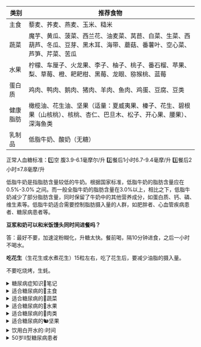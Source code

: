 | **类别** | **推荐食物**                                                       |
| ------ | -------------------------------------------------------------- |
| 主食     | 藜麦、荞麦、燕麦、玉米、糙米                                                 |
| 蔬菜     | 魔芋、黄瓜、菠菜、西兰花、油麦菜、莴苣、白菜、生菜、西葫芦、冬瓜、豆芽、黑木耳、海带、蘑菇、番薯叶、空心菜、芦笋、芹菜、苦瓜 |
| 水果     | 柠檬、车厘子、火龙果、李子、柚子、桃子、番石榴、苹果、梨、草莓、橙、耙耙柑、黑莓、龙眼、猕猴桃、蓝莓             |
| 蛋白质    | 鸡肉、鸭肉、鹅肉、猪肉、羊肉、鱼肉、鸡蛋、豆腐、豆类                                     |
| 健康脂肪   | 橄榄油、花生油、坚果（适量：夏威夷果、榛子、花生、碧根果（山核桃）、核桃、杏仁、巴旦木、松子、开心果、腰果）、深海鱼类    |
| 乳制品    | 低脂牛奶、酸奶（无糖）                                                    |

正常人血糖标准：1️⃣空 腹3.9-6.1毫摩尔/升 2️⃣餐后1小时6.7-9.4毫摩/升 3️⃣餐后2小时≤7.8毫摩/升

低脂牛奶是指脂肪含量较低的牛奶。根据国家标准，低脂牛奶的脂肪含量应在 0.5%-3.0% 之间。而一般全脂牛奶的脂肪含量在3.0%以上，相比之下，低脂牛奶减少了部分脂肪含量，同时保留了牛奶中的其他营养成分，如蛋白质、钙、磷、维生素等。低脂牛奶适合需要控制脂肪摄入量的人群，如肥胖者、心血管疾病患者、糖尿病患者等。

**豆浆和奶可以和米饭馒头同时间进餐吗？**

答：最好不要，加速淀粉糊化，升糖太快。餐前喝，隔10分钟进食，之后一小时不喝水。

**吃花生**（生花生或水煮花生）15粒左右，吃了花生后，要减少油脂的摄入量。

不要吃烧烤，生蚝。

<details>
<summary>糖尿病症知识📝笔记</summary>

我们通常提到的 **“血糖”** ，特指空腹血糖值。这是在你 **空腹8至10小时后** 测量得到的数值，最能准确反映你身体的血糖水平。

正常人的空腹血糖应介于3.9到6.1毫摩尔之间。如果超过6.1但不足7.0毫摩尔/升，这被称为“糖耐量减低”。

这意味着你有血糖偏高的风险，但尚未达到糖尿病的程度。如果空腹血糖值超过7.0毫摩尔/升，那就需要警惕了，可能你已经步入了糖尿病的门槛。

**糖尿病的诊断标准** 仍为空腹血糖≥7.0mmol/L，或者随机血糖≥11.1mmol/L，又或者糖化血红蛋白（HbA1c）≥6.5%，满足其中一条就能诊断。

**糖化血红蛋白数值高于 7% 时**，糖尿病患者的并发症风险显著增加。

**50 岁糖尿病患者血糖控制范围**

**空腹血糖：** 一般控制在 4.4-7.0mmol/L，低于 4.4mmol/L 易引发低血糖，高于 7.0mmol/L 会增加并发症风险。

**餐后血糖：** 餐后 2 小时血糖应控制在 10.0mmol/L 以下，否则会加重胰岛负担，增加心血管疾病等并发症风险。

**糖尿病每年必做的检查项目**
1、大生化包括血脂尿酸肝功和肾功，可以对我们的身体状况有一个基本的评价。
2、糖化血红蛋白的检测，可以反映我们最近3个月的总体血糖平均值，比单次的血糖更有价值。
3、尿微量蛋白的检测，尿微量蛋白检测可以发现最早期的肾脏病变，每一年可以做一次。
4、眼底的筛查，因为糖尿病很容易引起视网膜病变。

早睡早起，身体好，这话一点不假。每天晚上，当夜幕降临，城市的喧嚣渐渐褪去，糖友们就该准备上床睡觉了，**争取 10 点左右就进入梦乡**。想象一下，躺在柔软的床上，拉上窗帘，关上灯，在静谧的环境里，让身心彻底放松，很快就能进入甜甜的梦乡。**早晨 6 点多，伴着晨曦起床**，充足的睡眠能让内分泌保持平衡，为一天的血糖稳定打下基础。

吃饭也得讲究，按时按量是关键。**每天固定时间开饭**，到点了，肠胃就像听到闹钟一样，开始工作。每顿饭的量也要固定，别一顿吃多一顿吃少，把肠胃都搞糊涂了。少吃升糖指数高的食物，像白米饭、白糖这些，能不吃就不吃。吃饭也别吃太饱，七八分饱刚刚好，既满足了口腹之欲，又不给血糖找麻烦。两餐之间要是饿了，可以适当加餐，吃点低糖水果、坚果啥的，垫垫肚子。

**进餐顺序也做了调整**，先吃蛋白质类食物，像鸡蛋、豆腐、鱼肉啥的，让肚子有点饱腹感，接着吃菜，各种青菜、菌菇，吃得肚子差不多半饱了，最后才吃碳水化合物，像米饭、面条。

运动更是不能少，坚持每天锻炼，才能让血糖乖乖听话。不管是散步、慢跑，还是打太极，选一种适合自己的运动方式，然后坚持下去。就像我的一位糖友，以前身体虚弱，走几步路就气喘吁吁，后来他开始每天坚持散步，从几百米慢慢增加到几千米，现在身体越来越硬朗，血糖也控制得不错。

每周坚持至少150分钟的中等强度有氧运动，像快走、慢跑、游泳等。在控制碳水化合物摄入总量的前提下，患者如果选择碳水化合物含量较低的水果作为加餐，有助于减轻胰腺的负担。“锻炼时一般应选择有氧运动，包括慢跑、快步走、自行车、游泳、跳舞、健身操、跳绳、上楼梯、划船、太极拳以及非竞技性的乒乓球、篮球和羽毛球等。每天应坚持循序渐进的训练，累计达30分钟，每周至少锻炼3至5次。健身时应根据自身的身体状况和健身需求有针对性地加以选择，不宜选择过于剧烈的运动项目。如脑力劳动者因用脑频繁，易患高血压、神经衰弱等疾患，可选择那些促进脑细胞发育、提高心肺功能的项目，如爬山、打太极拳等；身体肥胖易患高血糖者，运动时可选择强度小、灵活、轻松的项目，如步行、慢跑、骑自行车等；以降血脂、抗衰老为目的者，可选择健身跑；以防高血压为目的者，可选择散步、骑自行车、游泳等项目。”闫朝丽介绍。

### 糖尿病人如何选购牛奶？

虽然糖尿病患者可以喝牛奶，但市面上的牛奶种类繁多，让人眼花缭乱。选对了牛奶，可能对身体有益；可要是选错了，反而会给身体带来伤害。所以，糖尿病患者在选购牛奶时，一定要格外注意。

**三种牛奶，推荐喝**

纯牛奶：新鲜纯牛奶的血糖指数是 27.6，属于 GI 值低的食物。这意味着，无论糖尿病患者选择的是巴氏消毒的鲜牛奶、全脂奶还是脱脂奶，只要是纯牛奶，对血糖的影响都不大。就像李大爷买的脱脂纯牛奶，就是一个不错的选择。

脱脂牛奶：很多人认为全脂牛奶脂肪含量高，其实不然。每 100 克全脂奶，脂肪含量一般为 3 - 3.5 克。以一盒 250 克的牛奶来计算，摄取的脂肪只有 8 克左右，甚至还不及红肉的脂肪含量。所以，喝全脂奶还是喝脱脂奶，完全可以根据自己的喜好来决定。

酸奶：酸奶不仅美味可口，还对糖尿病患者的身体有不少好处。它可以促进肠道有益菌群的繁殖，抑制有害菌的生长，改善便秘问题，还能提高免疫力。即便有些酸奶加了糖，其 GI 值也小于 50，属于低 GI 值食物，糖尿病患者可以放心饮用。对于那些乳糖不耐受的糖友来说，用酸奶替代牛奶更是个不错的选择。

建议糖友把加餐的食物换成低热量高营养的**蔬菜水果、奶制品、原味坚果**，**远离高脂肪高热量低膳食纤维**的食物。

`Gmeek-html<div class="ImgLazyLoad-circle"></div><img data-fancybox="gallery" img-src="/assets1/药物信息/2025年血糖最新标准.webp" style="width: 100%;"><div class="ImgLazyLoad-circle"></div><img data-fancybox="gallery" img-src="/assets1/药物信息/糖尿病的并发症.jpg" style="width: 100%;">`
</details>

<details>
<summary>适合糖尿病的🍚主食</summary>

**1、藜麦：** 升糖指数约为 35，是低升糖指数食物。藜麦含有丰富的膳食纤维、蛋白质和多种营养成分，其膳食纤维可以减缓糖分的吸收速度，对血糖影响较小。<br>
**2、荞麦：** 升糖指数约为 54，属于低升糖指数食物。荞麦含有丰富的膳食纤维、黄酮类化合物等，这些成分能降低糖分的吸收速度，有助于控制血糖。\
**3、燕麦：** 升糖指数约为 55，属于低升糖指数食物。燕麦富含 β- 葡聚糖等膳食纤维，可增加饱腹感，延缓碳水化合物的消化和吸收，从而稳定血糖。\
**4、玉米：** 升糖指数约为 55，属于低升糖指数食物。玉米中的膳食纤维有助于延缓血糖反应，且富含多种营养物质，适合糖尿病患者适量食用。\
**5、糙米：** 升糖指数约为 70，属于中升糖指数食物。糙米保留了大部分的米糠和胚芽，膳食纤维较多，消化吸收相对较慢，能在一定程度上延缓血糖上升。\
\
**1.玉米 (Gl:55)**\
✅推荐:煮玉米、蒸玉米\
❎不推荐:烤玉米\
🟫食用量:每餐350-520克(带棒芯玉米)\
🟥注意:糯玉米中支链淀粉含量高，升糖速度快，应选择老玉米或甜玉米\
\
**2.薯类：芋头(Gl:48)、山药(Gl:51)、土豆(Gl:62)等**\
✅推荐:煮、蒸等烹调方法\
❎不推荐:芋泥、土豆泥、拔丝山药、烤土豆、炸土豆、薯条、薯片等\
🟫食用量:每餐200-300克\
🟥注意::薯类煮得越烂软升糖越快，因此煮熟就行。\
\
**3.燕麦片粥(Gl:55)**\
✅推荐:纯燕麦片粥、牛奶燕麦粥、红豆燕麦粥\
❎不推荐:即食燕麦粥、膨化燕麦片、复合燕麦片\
🟫食用量:每餐50-75克\
🟥注意::加工燕麦片的吸收速度快，升糖也快，应选择生燕麦片煮粥。\
\
**4.杂粮饭：燕麦饭(Gl:42%)莜麦饭(Gl:49%)黑米饭(Gl:55%)等**\
✅推荐:蒸米饭、煮米饭\
❎不推荐:高压锅煮饭、即食米饭\
🟫食用量:每餐25-50克\
v:(1)杂粮与大米按1:2的比例烹调即可。不建议只吃杂粮。(2)不吃糯性杂粮，如糯黄米、黏小米、粘高粱等。\
\
**5.杂粮饼：玉米饼(GI:46)、养麦玉米面煎饼(GI:51)**\
✅推荐:烙饼、卷饼、鸡蛋饼\
❎不推荐:葱油饼、酱香饼、酥饼\
🟫食用量:每餐70-100克\
🟥注意::面粉发酵后吸收率提高，升糖更快，如玉米面窝头GI为65%，荞麦面馒头GI为67%。因此选择不发酵的杂粮饼更佳。\
\
**6.全麦面包：全麦粉面包(Gl:69)、50%-80%碎小麦粒面包(Gl:52)**\
✅推荐:全麦吐司、全麦法棍、全麦欧包等\
❎不推荐:起酥面包、夹心面包、奶油面包等\
🟫食用量:每餐70-100克\
🟥注意::全麦含量越高，麦粒越完整，升糖速度越慢。大多数市售的全麦面包中全麦的含量很少，有的还添加了糖、黄油等配料，升糖速度快。因此，最好自己做面包。如要购买一定查看配料表，选择全麦含量在50%以上，配料只添加了酵母、水、盐的全麦面包。
</details>
<details>
<summary>适合糖尿病的🥬蔬菜</summary>

**1、魔芋：** 升糖指数极低，几乎可以忽略不计，富含魔芋多糖等膳食纤维，能增加饱腹感，减少食物摄入。\
**2、黄瓜：** 升糖指数约 15，水分含量高，碳水化合物少，是糖尿病患者的理想蔬菜。\
**3、菠菜：** 升糖指数约 15，富含多种维生素和矿物质，几乎不含碳水化合物，对血糖影响极小。\
**4、西兰花：** 升糖指数约 15，富含膳食纤维和维生素，有助于增加饱腹感且不引起血糖大幅波动。\
**5、油麦菜：** 升糖指数约 15，水分足、膳食纤维丰富，对血糖影响小。\
**6、莴苣：** 升糖指数约 15，含有丰富的膳食纤维和维生素，对血糖影响小。\
**7、白菜：** 升糖指数约 15，富含维生素和膳食纤维，热量低，适合糖尿病患者食用。\
**8、生菜：** 升糖指数约 15，富含维生素和膳食纤维，热量极低，对血糖影响甚微。\
**9、西葫芦：** 升糖指数约 18，含有丰富的维生素和纤维素，能延缓碳水吸收，利于血糖控制。\
**10、冬瓜：** 升糖指数约 21，水分含量高，热量低，有助于控制血糖。\
**11、豆芽：** 升糖指数约 22，富含维生素 C 和膳食纤维，碳水化合物含量低，血糖反应小。\
**12、黑木耳：** 升糖指数约 26，富含膳食纤维和多种矿物质，能增加饱腹感，对血糖影响小。\
**13、海带：** 升糖指数约 26，含有丰富的海带多糖等膳食纤维，能延缓食物消化吸收，稳定血糖。\
**14、蘑菇：** 升糖指数约 26，富含膳食纤维和多种营养成分，能增加饱腹感且不升高血糖。\
**15、番薯叶：** 升糖指数约 27，富含膳食纤维、维生素和矿物质，有助于控制血糖。\
**16、空心菜：** 升糖指数约 29，富含膳食纤维和多种维生素，有助于稳定血糖。\
**17、芦笋：** 升糖指数约 32，富含多种氨基酸和膳食纤维，热量低，有助于控制血糖。\
**18、芹菜：** 升糖指数约 32，富含纤维素，可促进肠道蠕动，减少糖分吸收。\
**19、苦瓜：** 升糖指数约 34，含有苦瓜皂苷等成分，有类似胰岛素作用，可降低血糖。
</details>

<details>
<summary>适合糖尿病的🍎水果</summary>


**1、柠檬：** 升糖指数非常低，通常不超过 20，因其含糖量极少。\
\
**2、车厘子：升糖指数约为 22** ，属于低升糖指数水果。车厘子含有丰富的维生素 C、铁等营养成分，对血糖影响较小。\
\
**3、火龙果：升糖指数约为 25** ，属于低升糖指数水果。虽然火龙果吃起来甜度不高，但它含有一定量的膳食纤维，能够延缓糖分吸收。\
\
**4、李子：升糖指数约为 24** ，属于低升糖指数水果。\
\
**5、柚子：升糖指数约为 25** ，属于低升糖指数水果。柚子含有类似胰岛素样成分，有一定的降糖作用，适合糖尿病患者食用。\
\
**6、桃子：升糖指数约为 28** ，属于低升糖指数食物。桃子含有多种维生素和膳食纤维，消化吸收相对较慢，有助于稳定血糖。\
\
**7、番石榴：升糖指数约为 29** ，属于低升糖指数水果。\
\
**8、苹果：升糖指数约为 36** ，属于低升糖指数水果。苹果富含果胶等膳食纤维，可增加饱腹感，延缓糖分吸收。\
\
**9、梨：升糖指数约为 36** ，同样是低升糖指数水果。梨的水分含量高，膳食纤维丰富，对血糖影响较小。\
\
**10、草莓：升糖指数约为 40** ，属于低升糖指数水果。草莓富含维生素 C、果胶等营养成分，含糖量较低，血糖生成速度较慢。\
\
**11、橙：升糖指数约为 43** ，属于低升糖指数水果。橙子富含维生素 C 和类黄酮等营养成分，有助于降低胆固醇，对血糖影响较小。\
\
**12、耙耙柑：升糖指数约为 43** ，属于低升糖指数水果。耙耙柑水分足、甜度高，但适量食用不会引起血糖快速上升。\
\
**13、黑莓：升糖指数约为 45** ，属于低升糖指数水果。\
\
**14、龙眼：升糖指数约为 50** ，属于中升糖指数水果。龙眼含糖量较高，食用后血糖上升速度相对较快，应适量食用。\
\
**15、猕猴桃：升糖指数约为 52** ，属于中升糖指数水果。猕猴桃富含维生素 C、维生素 K、膳食纤维等营养成分，适量食用有助于控制血糖。\
\
**16、蓝莓：升糖指数约为 53** ，属于中升糖指数水果。蓝莓富含花青素等抗氧化物质，适量食用对血糖影响不大。\
\
**对于血糖不稳定的糖尿病患者，选择水果时要更加谨慎，以下是一些建议：**\
**选择低升糖指数且含糖量低的水果**\
**1、柚子：升糖指数约为25** ，含有类似胰岛素样成分，有一定的降糖作用，且含糖量较低，适合血糖不稳定的糖尿病患者少量食用。\
**2、草莓：升糖指数约为40** ，富含维生素C、果胶等营养成分，含糖量不高，血糖生成速度较慢。\
**3、车厘子：升糖指数约为22**，含有丰富的维生素C、铁等营养成分，对血糖影响较小，但要注意控制食用量，因为其热量相对较高。\
\
**严格控制食用量**\
即使是低升糖指数的水果，也不能过量食用。一般建议每次食用水果的量不超过100克，如半个苹果、5颗草莓、10颗车厘子等。\
\
**关注血糖变化**\
在食用水果前后要密切监测血糖，观察血糖的变化情况，了解不同水果对自己血糖的影响，以便调整饮食和治疗方案。\
\
**选择合适的食用时间**\
建议在两餐之间食用水果，如上午10点或下午3点左右，避免在餐后立即吃水果，以免引起血糖波动。\
\
血糖不稳定的糖尿病患者在选择水果时要谨慎，以保证血糖的稳定控制。如果血糖波动较大，应及时就医，调整治疗方案。\
\
**糖尿病患者选择水果时，可参考以下根据升糖指数（GI）的建议：**\
**优先选择低升糖指数水果（GI＜55）**\
如苹果、梨、桃、草莓、蓝莓、火龙果、柚子、车厘子等。这些水果富含膳食纤维、维生素和矿物质等营养成分，消化吸收相对较慢，食用后血糖上升速度较为缓慢，对血糖的影响较小。例如苹果，其升糖指数约为36，富含果胶等膳食纤维，可增加饱腹感，延缓糖分吸收。\
\
**适量食用中升糖指数水果（GI 55-70）**\
如蓝莓、猕猴桃、释迦果、龙眼等。这些水果虽然含糖量相对较高，但在血糖控制稳定的情况下，糖尿病患者可以适量食用。比如猕猴桃，升糖指数约为52，富含维生素C等营养成分，但食用时要注意控制量，一般建议每次食用不超过100克。\
\
**谨慎食用高升糖指数水果（GI＞70）**\
如榴莲、荔枝、甘蔗等。这些水果含糖量高，食用后会导致血糖快速上升，不利于血糖的控制。糖尿病患者在血糖不稳定时应避免食用，即使血糖控制较好，也需严格控制食用量，并密切监测血糖。\
\
糖尿病患者选择水果还需结合自身血糖情况，在两餐之间食用，不建议在餐后立即吃水果，以免引起血糖波动。食用水果后要适当减少主食的摄入量，以保证每日总热量的平衡。
</details>
<details>
<summary>适合糖尿病的🥩肉类</summary>


这些食物通常不直接用升糖指数来衡量，因为它们主要提供蛋白质和脂肪，碳水化合物含量低，对血糖的直接影响较小。不过，在特定的烹饪方式或搭配下，它们可能会间接影响血糖上升速度。以下是这些食物的大致情况：\
\
**1、鸡肉：** 蛋白质含量高，脂肪含量相对较低，不含大量能快速升高血糖的碳水化合物，一般不会引起血糖快速上升。\
\
**2、鸭肉：** 含有一定量的蛋白质和脂肪，碳水化合物含量极少，对血糖影响不显著。但如果采用油炸等方式烹饪，可能会增加油脂摄入，间接影响血糖控制。\
\
**3、鹅肉：** 与鸭肉类似，富含蛋白质和脂肪，对血糖的直接影响较小。但烹饪过程中如果添加大量糖类等调料，可能会增加食物的升糖潜力。\
\
**4、猪肉：** 蛋白质和脂肪含量丰富，基本不含可快速升高血糖的成分。不过，食用过多的猪肉，尤其是肥猪肉，可能会导致热量摄入过多，进而影响血糖的长期控制。\
\
**5、羊肉：** 蛋白质含量高，脂肪含量也较为丰富，通常不含大量可迅速升高血糖的物质。但羊肉的脂肪热量较高，过量食用不利于血糖的稳定。\
\
**6、鱼肉：** 是优质蛋白质的良好来源，富含不饱和脂肪酸，碳水化合物含量极低，正常食用不会对血糖产生明显影响。\
\
**7、鸡蛋：** 富含蛋白质、脂肪、维生素和矿物质等营养成分，几乎不含碳水化合物，一般情况下对血糖影响较小。\
\
**8、豆腐：** 由大豆制成，富含植物蛋白，含有一定量的脂肪和少量碳水化合物，升糖作用不明显。\
\
**9、豆类：** 如黄豆、黑豆等，富含蛋白质、膳食纤维、维生素和矿物质等。虽然含有一定量的碳水化合物，但由于膳食纤维的存在，其消化吸收相对较慢，对血糖的影响相对较小。
</details>
<details>
<summary>适合糖尿病的🐿️坚果</summary>

**1、夏威夷果：升糖指数约为 13** ，富含单不饱和脂肪酸、蛋白质、膳食纤维等营养成分，脂肪含量高但碳水化合物含量低，升糖指数很低。\
\
**2、榛子：升糖指数约为 13**\
**营养功效：** 富含维生素 E 和 OMEGA-3 脂肪酸，，脂肪含量较高，而碳水化合物含量相对较少，食用后血糖上升速度较为缓慢，可以有效抗炎，帮助降低血管炎症反应，保护血管健康，促进胰岛的有效利用，有助于糖尿病患者控制血糖。\
**食用建议：** 每天食用一小把榛子，约 10 颗左右即可。\
\
**3、花生：升糖指数约为 14**\
**营养功效：** 含有大量的蛋白质、健康的脂肪、膳食纤维和维生素 E 等，其脂肪含量较高，而可消化碳水化合物含量相对较低，膳食纤维也有助于延缓碳水化合物的吸收，有助于增加饱腹感和控制血糖，对心脏和神经系统健康也有好处。\
**食用建议：** 选择原味、未加工的花生，每天食用量控制在一小把左右。可以将花生煮着吃或者直接吃原味花生仁。\
\
**4、碧根果（山核桃）：升糖指数约为 14** ，其营养丰富，以不饱和脂肪酸为主，还含有蛋白质、维生素和矿物质等，由于脂肪含量较高，碳水化合物相对较少，所以升糖指数低。\
**5、核桃：升糖指数约为 15**\
**营养功效：** 核桃中的 ω-3 脂肪酸具有抗炎作用，有助于保护心血管健康，可以帮助降低糖尿病并发症的出现几率。而且核桃还含有丰富的纤维素，可以减缓葡萄糖的吸收，避免血糖波动。\
**食用建议：** 每天食用 2-3 个核桃为宜，可直接食用，也可以搭配酸奶、水果等一起食用。\
\
**6、杏仁：升糖指数约为 15**\
**营养功效：** 富含不饱和脂肪酸、纤维素和镁等营养成分，这些成分可以有效帮助身体增强胰岛素的敏感性，降低血糖水平。此外，杏仁中的植物固醇和纤维还可以降低胆固醇水平，对心血管健康有益。\
**食用建议：** 建议糖尿病患者每天吃一小把杏仁，约 10 颗左右，可在两餐之间食用，既能满足口腹之欲，又能帮助稳定血糖水平。\
\
**7、巴旦木：升糖指数约为 16**\
**营养功效：** 富含蛋白质、纤维、维生素 E 和 B 族维生素等。巴旦木中的植物固醇和纤维可以帮助降低胆固醇水平，对心血管健康有益，膳食纤维可以延缓食物在胃肠道内的消化吸收，进而使血糖上升速度较为平稳，同时也有助于控制血糖。\
**食用建议：** 每日摄入量以不超过 30 克为宜，可以在早餐时搭配牛奶、面包食用，或者在感到饥饿时作为零食食用。\
\
**8、松子：升糖指数约为 16** ，含有大量的不饱和脂肪酸、蛋白质、碳水化合物等营养成分，其中碳水化合物含量相对不高，且不饱和脂肪酸有助于维持心血管健康，对血糖影响不大。\
\
**9、开心果：升糖指数约为 22**\
**营养功效：** 富含膳食纤维和 OMEGA-3 脂肪酸，膳食纤维可以延缓食物在胃肠道内的消化吸收，能够帮助延缓餐后血糖的上升。而且开心果的天然甜味也能在一定程度上满足糖尿病患者的甜食需要。\
**食用建议：** 建议每天吃 10-15 颗开心果，选择无盐、无糖的原味开心果更佳。\
\
**10、腰果：升糖指数约为 25**\
**营养功效：** 含有丰富的镁元素，镁元素能够有效提高胰岛的敏感性，帮助调节血糖水平。同时，腰果还富含蛋白质和不饱和脂肪酸，对身体有益，适量食用不会引起血糖的快速上升。\
。 **食用建议：** 每天控制在 10-15 颗腰果，可以作为下午茶小零食食用。\
\
**食用建议**\
**1、控制摄入量：** 每天食用约30克（一小把）为宜。\
**2、选择原味坚果：** 避免盐焗或糖渍的加工产品。\
**3、搭配其他食物：** 如与低升糖指数水果或酸奶一起食用，有助于平衡血糖。\
\
**注意事项**\
1、监测血糖变化，根据自身情况调整摄入量。\
2、建议咨询医生或营养师，制定个性化饮食计划。\
\
总之，糖尿病患者可以通过合理选择和适量食用坚果来享受其健康益处，同时保持血糖稳定。
</details>
<details>
<summary>饮用白开水的💧时间</summary>

**早晨起床后**\
经过一夜的睡眠，身体会通过呼吸、出汗等方式流失一部分水分，导致血液黏稠度增加。此时喝一杯白开水，能够补充身体水分，降低血液黏稠度，促进血液循环，帮助身体更好地代谢废物，还能刺激肠胃蠕动，预防便秘。\
\
**饭前半小时左右**\
适量饮用白开水可以增加饱腹感，减少正餐的进食量，有助于控制体重。同时，还能促进胃酸分泌，帮助消化食物。但要注意不要喝太多，以免冲淡胃酸，影响消化功能。\
\
**饭后半小时至一小时**\
饭后适量饮水有助于促进胃肠蠕动，帮助消化食物，减轻胃肠负担。但不宜在饭后立即大量饮水，否则可能会引起消化不良等问题。\
\
**运动前后**\
运动前适量饮水可以补充身体水分，提高运动表现，预防运动中脱水。运动过程中，如果运动时间较长或强度较大，也需要适时补充水分，一般每15-20分钟饮用150-200毫升为宜。运动后，身体会因出汗而流失大量水分和电解质，此时应及时补充白开水，以维持身体的水平衡。\
\
**感觉口渴时**\
当感到口渴时，说明身体已经处于轻度缺水状态，此时应及时饮用白开水来补充水分。不要等到口渴难耐时才喝水，长期如此可能会对身体健康造成不利影响。
</details>

<details>
<summary>50岁Ⅱ型糖尿病患者</summary>

1. **50岁糖尿病患者血糖控制范围**
    - **空腹血糖**：一般控制在4.4-7.0mmol/L，低于4.4mmol/L易引发低血糖，高于7.0mmol/L会增加并发症风险。
    - **餐后血糖**：餐后2小时血糖应控制在10.0mmol/L以下，否则会加重胰岛负担，增加心血管疾病等并发症风险。
2. **糖尿病2型治疗药物选择**
    - **二甲双胍**：一线用药，抑制肝糖输出，增加外周组织对葡萄糖摄取利用，适合超重或肥胖患者，有心血管保护作用。
    - **磺酰脲类药物**：刺激胰岛β细胞分泌胰岛素，适用于胰岛β细胞尚有功能患者，不同药物特点和风险有差异，长期使用可能致胰岛功能衰退。
    - **α-糖苷酶抑制剂**：抑制碳水化合物肠道吸收，降低餐后血糖，适用于以碳水化合物为主食且餐后血糖高患者，有胃肠道不良反应。
    - **胰岛素增敏剂**：激活PPARγ提高胰岛素敏感性，改善胰岛素抵抗，适合胰岛素抵抗患者，可致体重增加、水肿、肝功能异常，心功能不全者慎用。
    - **DPP-4抑制剂**：抑制DPP-4活性，以葡萄糖依赖方式调节胰岛素和胰高血糖素分泌，降糖温和，低血糖发生率低，不增加体重，可联合用药。**（磷酸瑞格列汀片）**
    - **SGLT2抑制剂**：抑制肾小管重吸收葡萄糖，使糖从尿排出，降糖不依赖胰岛素分泌，有降压、减重、降心血管事件风险等益处，可能增加泌尿生殖系统感染风险。**（脯氨酸恒格列净片）**
3. **50岁以上糖尿病患者降糖方法及理想血糖值**
    - **降糖方法**
        - **饮食疗法**：调整食物种类和摄入量，减少高糖高脂食物，增加膳食纤维，少食多餐。
        - **运动疗法**：每周至少150分钟中等强度有氧运动，制定个性化锻炼计划。
        - **血糖监测**：定期监测空腹及餐后血糖，了解血糖波动以指导饮食和用药。
        - **药物治疗**：饮食和运动控制不佳时遵医嘱用药，包括口服降糖药和胰岛素等。
    - **理想血糖值**
        - **理想范围**：空腹4.4-6.1mmol/L，餐后两小时低于7.8mmol/L；有特殊情况可适当放宽，空腹最好低于7.0mmol/L，餐后两小时控制在10.0mmol/L以内。
        - **监测调整**：定期监测并依血糖调整方案，糖化血红蛋白≥9%时，空腹血糖目标降至6.5mmol/L左右，餐后两小时≤8.5mmol/L 。 
	
	</details>